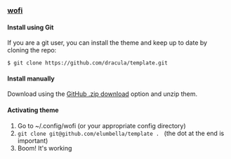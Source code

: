 ### [wofi](https://hg.sr.ht/~scoopta/wofi)

#### Install using Git

If you are a git user, you can install the theme and keep up to date by cloning the repo:

    $ git clone https://github.com/dracula/template.git

#### Install manually

Download using the [GitHub .zip download](https://github.com/dracula/template/archive/master.zip) option and unzip them.

#### Activating theme

1. Go to ~/.config/wofi (or your appropriate config directory)
2. `git clone git@github.com/elumbella/template . ` (the dot at the end is important)
3. Boom! It's working
